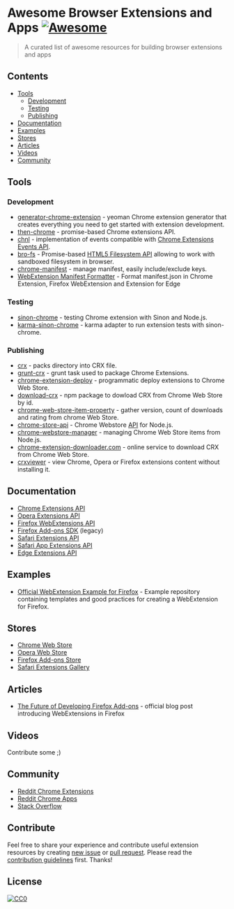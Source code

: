 # Awesome Browser Extensions and Apps [![Awesome](https://cdn.rawgit.com/sindresorhus/awesome/d7305f38d29fed78fa85652e3a63e154dd8e8829/media/badge.svg)](https://github.com/sindresorhus/awesome)

> A curated list of awesome resources for building browser extensions and apps

## Contents
* [Tools](#tools)
  * [Development](#development)
  * [Testing](#testing)
  * [Publishing](#publishing)
* [Documentation](#documentation)
* [Examples](#examples)
* [Stores](#stores)
* [Articles](#articles)
* [Videos](#articles) 
* [Community](#community)

## Tools
### Development
* [generator-chrome-extension](https://github.com/yeoman/generator-chrome-extension) - yeoman Chrome extension generator that creates everything you need to get started with extension development.
* [then-chrome](https://github.com/acvetkov/then-chrome) - promise-based Chrome extensions API.
* [chnl](https://github.com/vitalets/chnl) - implementation of events compatible with [Chrome Extensions Events API](https://developer.chrome.com/extensions/events#type-Event).
* [bro-fs](https://github.com/vitalets/bro-fs) - Promise-based [HTML5 Filesystem API](https://dev.w3.org/2009/dap/file-system/file-dir-sys.html) allowing to work with sandboxed filesystem in browser.
* [chrome-manifest](https://github.com/ragingwind/chrome-manifest) - manage manifest, easily include/exclude keys.
* [WebExtension Manifest Formatter](https://github.com/pastak/wemf) - Format manifest.json in Chrome Extension, Firefox WebExtension and Extension for Edge

### Testing
* [sinon-chrome](https://github.com/acvetkov/sinon-chrome) - testing Chrome extension with Sinon and Node.js.
* [karma-sinon-chrome](https://github.com/9joneg/karma-sinon-chrome) - karma adapter to run extension tests with sinon-chrome.

### Publishing
* [crx](https://www.npmjs.com/package/crx) - packs directory into CRX file.
* [grunt-crx](https://github.com/oncletom/grunt-crx) - grunt task used to package Chrome Extensions.
* [chrome-extension-deploy](https://github.com/erikdesjardins/chrome-extension-deploy) - programmatic deploy extensions to Chrome Web Store.
* [download-crx](https://github.com/acvetkov/download-crx) - npm package to dowload CRX from Chrome Web Store by id.
* [chrome-web-store-item-property](https://github.com/pandawing/node-chrome-web-store-item-property) - gather version, count of downloads and rating from chrome Web Store.
* [chrome-store-api](https://github.com/acvetkov/chrome-store-api) - Chrome Webstore [API](https://developer.chrome.com/webstore/using_webstore_api) for Node.js.
* [chrome-webstore-manager](https://github.com/pastak/chrome-webstore-manager) - managing Chrome Web Store items from Node.js.
* [chrome-extension-downloader.com](http://chrome-extension-downloader.com/) - online service to download CRX from Chrome Web Store.
* [crxviewer](https://github.com/Rob--W/crxviewer) - view Chrome, Opera or Firefox extensions content without installing it.

## Documentation
* [Chrome Extensions API](https://developer.chrome.com/extensions/api_index)
* [Opera Extensions API](https://dev.opera.com/extensions/apis/)
* [Firefox WebExtensions API](https://developer.mozilla.org/en-US/Add-ons/WebExtensions/API)
* [Firefox Add-ons SDK](https://developer.mozilla.org/en-US/Add-ons/SDK/High-Level_APIs) (legacy)
* [Safari Extensions API](https://developer.apple.com/library/safari/documentation/UserExperience/Reference/SafariExtensionsReference/index.html)
* [Safari App Extensions API](https://developer.apple.com/library/content/documentation/NetworkingInternetWeb/Conceptual/SafariAppExtension_PG/)
* [Edge Extensions API](https://developer.microsoft.com/en-us/microsoft-edge/platform/documentation/extensions/api-support/)

## Examples
* [Official WebExtension Example for Firefox](https://github.com/Standard8/example-webextension) - Example repository containing templates and good practices for creating a WebExtension for Firefox.

## Stores
* [Chrome Web Store](https://chrome.google.com/webstore)
* [Opera Web Store](https://addons.opera.com/en/extensions/)
* [Firefox Add-ons Store](https://addons.mozilla.org)
* [Safari Extensions Gallery](https://safari-extensions.apple.com/)

## Articles
* [The Future of Developing Firefox Add-ons](https://blog.mozilla.org/addons/2015/08/21/the-future-of-developing-firefox-add-ons/) - official blog post introducing WebExtensions in Firefox

## Videos
Contribute some ;)

## Community
* [Reddit Chrome Extensions](https://www.reddit.com/r/chrome_extensions)
* [Reddit Chrome Apps](https://www.reddit.com/r/chromeapps)
* [Stack Overflow](http://stackoverflow.com/questions/tagged/google-chrome-extension)

## Contribute
Feel free to share your experience and contribute useful extension resources by creating [new issue](https://github.com/vitalets/awesome-browser-extensions-and-apps/issues/new) or [pull request](https://github.com/vitalets/awesome-browser-extensions-and-apps/compare). Please read the [contribution guidelines](contributing.md) first. Thanks!

## License
[![CC0](http://mirrors.creativecommons.org/presskit/buttons/88x31/svg/cc-zero.svg)](https://creativecommons.org/publicdomain/zero/1.0/)
